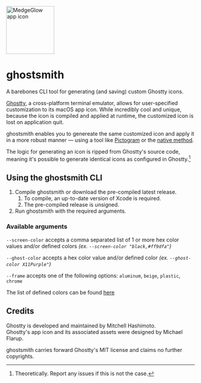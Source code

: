<img height="128" alt="MedgeGlow app icon" src="https://github.com/user-attachments/assets/d7812578-1e72-4320-9087-bd6662eabf35">

# ghostsmith

A barebones CLI tool for generating (and saving) custom Ghostty icons.

[Ghostty](https://ghostty.org), a cross-platform terminal emulator, allows for user-specified customization to its macOS app icon. While incredibly cool and unique, because the icon is compiled and applied at runtime, the customized icon is lost on application quit.

ghostsmith enables you to genereate the same customized icon and apply it in a more robust manner — using a tool like [Pictogram](https://pictogramapp.com) or the [native method](https://9to5mac.com/2021/11/08/change-mac-icons/).

The logic for generating an icon is ripped from Ghostty's source code, meaning it's possible to generate identical icons as configured in Ghostty.[^1]

[^1]: Theoretically. Report any issues if this is not the case.

## Using the ghostsmith CLI

1. Compile ghostsmith or download the pre-compiled latest release.
   1. To compile, an up-to-date version of Xcode is required.
   2. The pre-compiled release is unsigned.
2. Run ghostsmith with the required arguments.

### Available arguments

`--screen-color` accepts a comma separated list of 1 or more hex color values and/or defined colors
*(ex. `--screen-color "black,#ff9dfa"`)*

`--ghost-color` accepts a hex color value and/or defined color
*(ex. `--ghost-color X11Purple"`)*

`--frame` accepts one of the following options: `aluminum`, `beige`, `plastic`, `chrome`

The list of defined colors can be found [here](https://github.com/vandorsx/ghostsmith/blob/main/src/assets/rgb.txt)

## Credits

Ghostty is developed and maintained by Mitchell Hashimoto.\
Ghostty's app icon and its associated assets were designed by Michael Flarup.

ghostsmith carries forward Ghostty's MIT license and claims no further copyrights.
